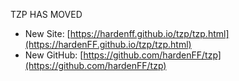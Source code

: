 TZP HAS MOVED
- New Site: [https://hardenff.github.io/tzp/tzp.html](https://hardenFF.github.io/tzp/tzp.html)
- New GitHub: [https://github.com/hardenFF/tzp](https://github.com/hardenFF/tzp)
